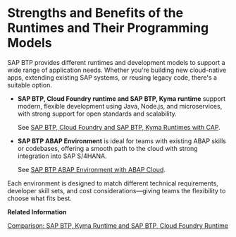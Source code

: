 <!-- loio86688d1fdbfe48688ac0447879745c89 -->

# Strengths and Benefits of the Runtimes and Their Programming Models

SAP BTP provides different runtimes and development models to support a wide range of application needs. Whether you're building new cloud-native apps, extending existing SAP systems, or reusing legacy code, there's a suitable option.

-   **SAP BTP, Cloud Foundry runtime and SAP BTP, Kyma runtime** support modern, flexible development using Java, Node.js, and microservices, with strong support for open standards and scalability.

    See [SAP BTP, Cloud Foundry and SAP BTP, Kyma Runtimes with CAP](sap-btp-cloud-foundry-and-sap-btp-kyma-runtimes-with-cap-0f9cfe9.md).

-   **SAP BTP ABAP Environment** is ideal for teams with existing ABAP skills or codebases, offering a smooth path to the cloud with strong integration into SAP S/4HANA.

    See [SAP BTP ABAP Environment with ABAP Cloud](sap-btp-abap-environment-with-abap-cloud-174b229.md).


Each environment is designed to match different technical requirements, developer skill sets, and cost considerations—giving teams the flexibility to choose what fits best.

**Related Information**  


[Comparison: SAP BTP, Kyma Runtime and SAP BTP, Cloud Foundry Runtime](https://help.sap.com/docs/btp/comparison-btp-runtimes/runtime-comparison?version=Cloud)


